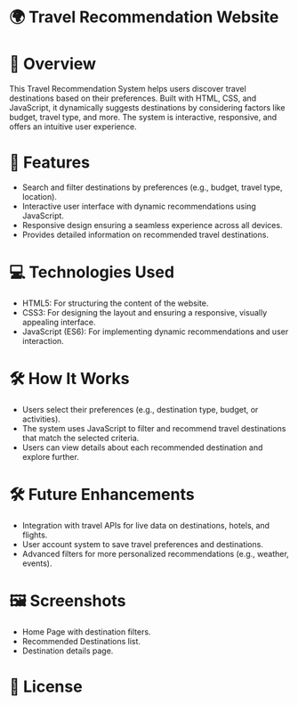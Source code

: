# 🌍 Travel Recommendation Website

# 📖 Overview
This Travel Recommendation System helps users discover travel destinations based on their preferences. Built with HTML, CSS, and JavaScript, it dynamically suggests destinations by considering factors like budget, travel type, and more. The system is interactive, responsive, and offers an intuitive user experience.

# 🚀 Features
- Search and filter destinations by preferences (e.g., budget, travel type, location).
- Interactive user interface with dynamic recommendations using JavaScript.
- Responsive design ensuring a seamless experience across all devices.
- Provides detailed information on recommended travel destinations.

# 💻 Technologies Used
- HTML5: For structuring the content of the website.
- CSS3: For designing the layout and ensuring a responsive, visually appealing interface.
- JavaScript (ES6): For implementing dynamic recommendations and user interaction.

# 🛠 How It Works
- Users select their preferences (e.g., destination type, budget, or activities).
- The system uses JavaScript to filter and recommend travel destinations that match the selected criteria.
- Users can view details about each recommended destination and explore further.

# 🛠 Future Enhancements
- Integration with travel APIs for live data on destinations, hotels, and flights.
- User account system to save travel preferences and destinations.
- Advanced filters for more personalized recommendations (e.g., weather, events).

# 🖼 Screenshots
- Home Page with destination filters.
- Recommended Destinations list.
- Destination details page.

# 📄 License
